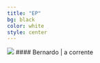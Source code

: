 ```yaml
---
title: "EP"
bg: black
color: white
style: center
---
```

<img src="{{ site.url }}/img/L_cover.jpg">
#### Bernardo | a corrente
<div class="bbplayer">
  <span class="bb-trackTitle"></span>
  <div class="bb-col-1">
	   <span class="bb-rewind"></span>
  	 <span class="bb-play"></span>
  	 <span class="bb-forward"></span>
  </div>
  <div class="bb-col-2">
  <span class="bb-trackTime"></span>
  <span class="bb-trackLength"></span>
  </div>
  
  <audio>
    	<source src="{{ site.url }}/audio/Bernardo/aceita.ogg">
    	<source src="{{ site.url }}/audio/Bernardo/provavel.ogg">
    	<source src="{{ site.url }}/audio/Bernardo/correntes.ogg">
  </audio>
</div>

<a href="https://github.com/Transpersonal/transpersonal.github.io/raw/master/audio/Bernardo/Bernardo%20-%20a%20corrente.zip"><i class="fa fa-download fa-2x" aria-hidden="true" style="color:#898989"></i></a>

